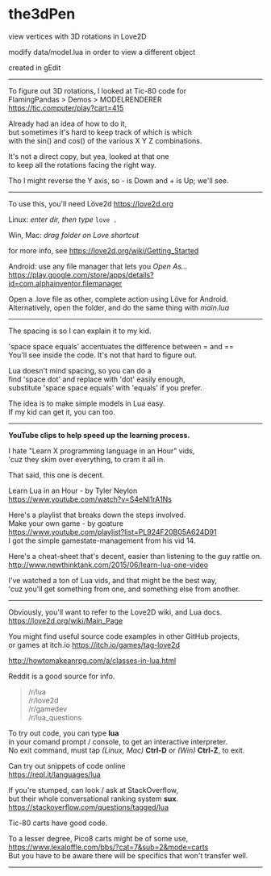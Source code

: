 # the3dPen
view vertices with 3D rotations in Love2D

modify  data/model.lua  in order to view a different object

created in gEdit

---

To figure out 3D rotations, I looked at Tic-80 code for  
FlamingPandas > Demos > MODELRENDERER  
https://tic.computer/play?cart=415

Already had an idea of how to do it,  
but sometimes it's hard to keep track of which is which  
with the sin() and cos() of the various X Y Z combinations.  

It's not a direct copy, but yea, looked at that one  
to keep all the rotations facing the right way.

Tho I might reverse the Y axis, so - is Down and + is Up;  we'll see.

---
To use this, you'll need Löve2d
https://love2d.org

Linux: *enter dir, then type*
`love .`

Win, Mac:  *drag folder on Love shortcut*

for more info, see https://love2d.org/wiki/Getting_Started

Android:  use any file manager that lets you *Open As...*  
https://play.google.com/store/apps/details?id=com.alphainventor.filemanager

Open a .love file as other, complete action using Löve for Android.  
Alternatively, open the folder, and do the same thing with *main.lua*

---
The spacing is so I can explain it to my kid.

'space space equals' accentuates the difference between = and ==  
You'll see inside the code.  It's not that hard to figure out.

Lua doesn't mind spacing, so you can do a  
find 'space dot' and replace with 'dot' easily enough,  
substitute 'space space equals' with 'equals' if you prefer.

The idea is to make simple models in Lua easy.  
If my kid can get it, you can too.

---
**YouTube clips to help speed up the learning process.**

I hate "Learn X programming language in an Hour" vids,  
'cuz they skim over everything, to cram it all in.

That said, this one is decent.

Learn Lua in an Hour - by Tyler Neylon  
https://www.youtube.com/watch?v=S4eNl1rA1Ns


Here's a playlist that breaks down the steps involved.  
Make your own game - by goature  
https://www.youtube.com/playlist?list=PL924F20B05A624D91  
I got the simple gamestate-management from his vid 14.


Here's a cheat-sheet that's decent, easier than listening to the guy rattle on.  
http://www.newthinktank.com/2015/06/learn-lua-one-video

I've watched a ton of Lua vids, and that might be the best way,  
'cuz you'll get something from one, and something else from another.

---
Obviously, you'll want to refer to the Love2D wiki, and Lua docs.  
https://love2d.org/wiki/Main_Page

You might find useful source code examples in other GitHub projects,  
or games at itch.io  https://itch.io/games/tag-love2d

http://howtomakeanrpg.com/a/classes-in-lua.html

Reddit is a good source for info.  
> /r/lua  
> /r/love2d  
> /r/gamedev  
> /r/lua_questions

To try out code, you can type **lua**  
in your comand prompt / console, to get an interactive interpreter.  
No exit command, must tap *(Linux, Mac)* **Ctrl-D** or *(Win)* **Ctrl-Z**, to exit.

Can try out snippets of code online  
https://repl.it/languages/lua

If you're stumped, can look / ask at StackOverflow,  
but their whole conversational ranking system **sux**.  
https://stackoverflow.com/questions/tagged/lua

Tic-80 carts have good code.

To a lesser degree, Pico8 carts might be of some use,  
https://www.lexaloffle.com/bbs/?cat=7&sub=2&mode=carts  
But you have to be aware there will be specifics that won't transfer well.

---

